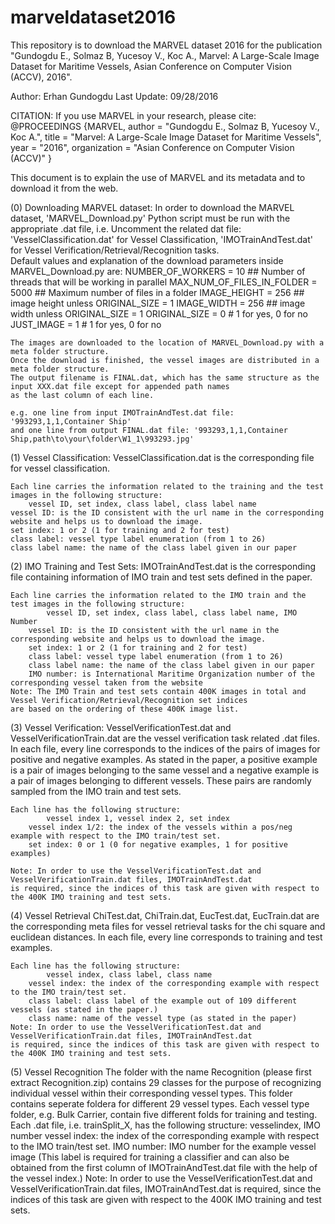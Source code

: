 # marveldataset2016
This repository is to download the MARVEL dataset 2016 for the publication "Gundogdu E., Solmaz B, Yucesoy V., Koc A., Marvel: A Large-Scale Image Dataset for Maritime Vessels, Asian Conference on Computer Vision (ACCV), 2016".

 Author: Erhan Gundogdu
 Last Update: 09/28/2016

 CITATION:
 If you use MARVEL in your research, please cite:
	@PROCEEDINGS {MARVEL,
    author       = "Gundogdu E., Solmaz B, Yucesoy V., Koc A.",
    title        = "Marvel: A Large-Scale Image Dataset for Maritime Vessels",
    year         = "2016",
    organization = "Asian Conference on Computer Vision (ACCV)"
	}
 
 This document is to explain the use of MARVEL and its metadata and to download it from the web.
 
 (0) Downloading MARVEL dataset:
	In order to download the MARVEL dataset, 'MARVEL_Download.py' Python script must be run with the appropriate
	.dat file, i.e. Uncomment the related dat file: 'VesselClassification.dat' for Vessel Classification,
	'IMOTrainAndTest.dat' for Vessel Verification/Retrieval/Recognition tasks.	
	Default values and explanation of the download parameters inside MARVEL_Download.py are:
		NUMBER_OF_WORKERS = 10 ## Number of threads that will be working in parallel
		MAX_NUM_OF_FILES_IN_FOLDER = 5000 ## Maximum number of files in a folder
		IMAGE_HEIGHT = 256 ## image height unless ORIGINAL_SIZE = 1
		IMAGE_WIDTH = 256 ## image width unless ORIGINAL_SIZE = 1
		ORIGINAL_SIZE = 0 # 1 for yes, 0 for no
		JUST_IMAGE = 1 # 1 for yes, 0 for no
	
	The images are downloaded to the location of MARVEL_Download.py with a meta folder structure.
	Once the download is finished, the vessel images are distributed in a meta folder structure.
	The output filename is FINAL.dat, which has the same structure as the input XXX.dat file except for appended path names
	as the last column of each line.
	
	e.g. one line from input IMOTrainAndTest.dat file: '993293,1,1,Container Ship'
	and one line from output FINAL.dat file: '993293,1,1,Container Ship,path\to\your\folder\W1_1\993293.jpg'
	
	
 (1) Vessel Classification:
	VesselClassification.dat is the corresponding file for vessel classification.
	
	Each line carries the information related to the training and the test images in the following structure:
		vessel ID, set index, class label, class label name
	vessel ID: is the ID consistent with the url name in the corresponding website and helps us to download the image.
	set index: 1 or 2 (1 for training and 2 for test)
	class label: vessel type label enumeration (from 1 to 26)
	class label name: the name of the class label given in our paper
	
	
 (2) IMO Training and Test Sets:
	IMOTrainAndTest.dat is the corresponding file containing information of IMO train and test sets defined in the paper.
	
	Each line carries the information related to the IMO train and the test images in the following structure:
			vessel ID, set index, class label, class label name, IMO Number
		vessel ID: is the ID consistent with the url name in the corresponding website and helps us to download the image.
		set index: 1 or 2 (1 for training and 2 for test)
		class label: vessel type label enumeration (from 1 to 26)
		class label name: the name of the class label given in our paper
		IMO number: is International Maritime Organization number of the corresponding vessel taken from the website
	Note: The IMO Train and test sets contain 400K images in total and Vessel Verification/Retrieval/Recognition set indices
	are based on the ordering of these 400K image list.
		
 (3) Vessel Verification:
	VesselVerificationTest.dat and VesselVerificationTrain.dat are the vessel verification task related .dat files.
	In each file, every line corresponds to the indices of the pairs of images for positive and negative examples.
	As stated in the paper, a positive example is a pair of images belonging to the same vessel
	and a negative example is a pair of images belonging to different vessels. These pairs are randomly sampled from
	the IMO train and test sets.
	
	Each line has the following structure:
			vessel index 1, vessel index 2, set index
		vessel index 1/2: the index of the vessels within a pos/neg example with respect to the IMO train/test set.
		set index: 0 or 1 (0 for negative examples, 1 for positive examples)
	
	Note: In order to use the VesselVerificationTest.dat and VesselVerificationTrain.dat files, IMOTrainAndTest.dat 
	is required, since the indices of this task are given with respect to the 400K IMO training and test sets.
 (4) Vessel Retrieval
	ChiTest.dat, ChiTrain.dat, EucTest.dat, EucTrain.dat are the corresponding meta files for vessel retrieval tasks for
	the chi square and euclidean distances.
	In each file, every line corresponds to training and test examples.
	
	Each line has the following structure:
			vessel index, class label, class name
		vessel index: the index of the corresponding example with respect to the IMO train/test set.
		class label: class label of the example out of 109 different vessels (as stated in the paper.)
		class name: name of the vessel type (as stated in the paper)
	Note: In order to use the VesselVerificationTest.dat and VesselVerificationTrain.dat files, IMOTrainAndTest.dat 
	is required, since the indices of this task are given with respect to the 400K IMO training and test sets.

 (5) Vessel Recognition
	The folder with the name Recognition (please first extract Recognition.zip) contains 29 classes for the purpose of recognizing individual vessel within their
	corresponding vessel types. This folder contains seperate foldera for different 29 vessel types.
	Each vessel type folder, e.g. Bulk Carrier, contain five different folds for training and testing. Each .dat file, i.e.
	trainSplit_X, has the following structure:
			vesselindex, IMO number
		vessel index: the index of the corresponding example with respect to the IMO train/test set.
		IMO number: IMO number for the example vessel image (This label is required for training a classifier and can also 
		be obtained from the first column of IMOTrainAndTest.dat file with the help of the vessel index.)
	Note: In order to use the VesselVerificationTest.dat and VesselVerificationTrain.dat files, IMOTrainAndTest.dat 
	is required, since the indices of this task are given with respect to the 400K IMO training and test sets.
